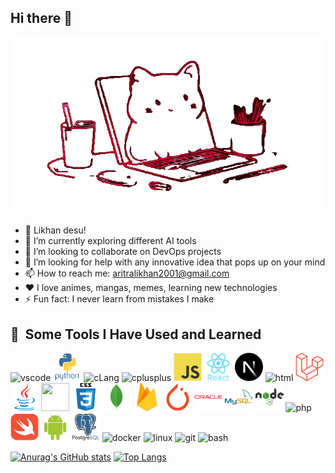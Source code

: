 ## Hi there 👋
<p align="center">
  <img src="./catcomp-glass.gif"/>
</p>    


* 👨 Likhan desu!  
* 🔭 I’m currently exploring different AI tools  
* 🤝 I’m looking to collaborate on DevOps projects
* 🤔 I’m looking for help with any innovative idea that pops up on your mind  
* 📫 How to reach me: aritralikhan2001@gmail.com
* ❤️ I love animes, mangas, memes, learning new technologies
* ⚡ Fun fact: I never learn from mistakes I make

<h2> 🚀 &nbsp;Some Tools I Have Used and Learned</h2>
<p align="left">
<img src="https://cdn.jsdelivr.net/gh/devicons/devicon/icons/vscode/vscode-original.svg" alt="vscode" width="45" height="45"/>
<img src="https://raw.githubusercontent.com/devicons/devicon/master/icons/python/python-original-wordmark.svg" alt="python" width="45" height="45"/>
<img src="https://cdn.jsdelivr.net/gh/devicons/devicon/icons/c/c-original.svg" alt="cLang" width="45" height="45"/>
<img src="https://cdn.jsdelivr.net/gh/devicons/devicon/icons/cplusplus/cplusplus-original.svg" alt="cplusplus" width="45" height="45"/>
<img src="https://raw.githubusercontent.com/devicons/devicon/master/icons/javascript/javascript-original.svg" alt="javascript" width="45" height="45" />
<img src="https://raw.githubusercontent.com/devicons/devicon/master/icons/react/react-original-wordmark.svg" alt="react" width="45" height="45" />
<img src="https://github.com/devicons/devicon/blob/v2.16.0/icons/nextjs/nextjs-original.svg" alt="nextjs" width="45" height="45"/>
<img src="https://cdn.jsdelivr.net/gh/devicons/devicon/icons/html5/html5-original.svg" alt="html" width="45" height="45"/>
<img src="https://github.com/devicons/devicon/blob/v2.16.0/icons/laravel/laravel-original.svg" alt="html" width="45" height="45"/>
<img src="https://github.com/devicons/devicon/blob/v2.16.0/icons/java/java-original.svg" alt="html" width="45" height="45"/>
<img src="https://cdn.jsdelivr.net/gh/devicons/devicon@latest/icons/bootstrap/bootstrap-original-wordmark.svg" width="45" height="45" />
<img src="https://raw.githubusercontent.com/devicons/devicon/master/icons/css3/css3-original-wordmark.svg" alt="css3" width="45" height="45" />
<img src="https://raw.githubusercontent.com/devicons/devicon/master/icons/mongodb/mongodb-original.svg" alt="mongodb" width="45" height="45" />
<img src="https://github.com/devicons/devicon/blob/v2.16.0/icons/firebase/firebase-original.svg" alt="html" width="45" height="45"/>
<img src="https://github.com/devicons/devicon/blob/v2.16.0/icons/pytorch/pytorch-original.svg" alt="html" width="45" height="45"/>
<img src="https://github.com/devicons/devicon/blob/v2.16.0/icons/oracle/oracle-original.svg" alt="oracle" width="45" height="45"/>
<img src="https://raw.githubusercontent.com/devicons/devicon/master/icons/mysql/mysql-original-wordmark.svg" alt="mysql" width="45" height="45" />
<img src="https://raw.githubusercontent.com/devicons/devicon/master/icons/nodejs/nodejs-original-wordmark.svg" alt="nodejs" width="45" height="45" />
<img src="https://cdn.jsdelivr.net/gh/devicons/devicon/icons/php/php-original.svg" alt="php" width="45" height="45"/>
<img src="https://github.com/devicons/devicon/blob/v2.16.0/icons/swift/swift-original.svg" alt="Swift" width="45" height="45"/>
<img src="https://github.com/devicons/devicon/blob/v2.16.0/icons/android/android-original.svg" alt="html" width="45" height="45"/>
<img  src="https://github.com/devicons/devicon/blob/v2.16.0/icons/postgresql/postgresql-original-wordmark.svg" alt="PostgreSQL" width="45" height="45"/>
<img src="https://cdn.jsdelivr.net/gh/devicons/devicon/icons/docker/docker-original.svg" alt="docker" width="45" height="45"/>
<img src="https://cdn.jsdelivr.net/gh/devicons/devicon/icons/linux/linux-original.svg" alt="linux" width="45" height="45"/>       
<img src="https://cdn.jsdelivr.net/gh/devicons/devicon/icons/git/git-original.svg" alt="git" width="45" height="45"/>
<img src="https://cdn.jsdelivr.net/gh/devicons/devicon/icons/bash/bash-original.svg" alt="bash" width="45" height="45"/> 
</p>      

[![Anurag's GitHub stats](https://github-readme-stats.vercel.app/api?username=AritraLikhan&hide=stars&show=reviews,prs_merged,prs_merged_percentage&show_icons=true&theme=transparent&hide_rank=true&line_height=41)](https://github.com/anuraghazra/github-readme-stats)   [![Top Langs](https://github-readme-stats.vercel.app/api/top-langs/?username=AritraLikhan&layout=pie&theme=transparent)](https://github.com/anuraghazra/github-readme-stats)

